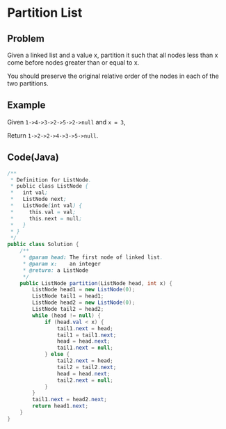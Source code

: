 # Partition List

## Problem

Given a linked list and a value x, partition it such that all nodes less than x come before nodes greater than or equal to x.

You should preserve the original relative order of the nodes in each of the two partitions.

## Example

Given `1->4->3->2->5->2->null` and `x = 3`,

Return `1->2->2->4->3->5->null`.

## Code(Java)

```java
/**
 * Definition for ListNode.
 * public class ListNode {
 *   int val;
 *   ListNode next;
 *   ListNode(int val) {
 *     this.val = val;
 *     this.next = null;
 *   }
 * }
 */
public class Solution {
    /**
     * @param head: The first node of linked list.
     * @param x:    an integer
     * @return: a ListNode
     */
    public ListNode partition(ListNode head, int x) {
        ListNode head1 = new ListNode(0);
        ListNode tail1 = head1;
        ListNode head2 = new ListNode(0);
        ListNode tail2 = head2;
        while (head != null) {
            if (head.val < x) {
                tail1.next = head;
                tail1 = tail1.next;
                head = head.next;
                tail1.next = null;
            } else {
                tail2.next = head;
                tail2 = tail2.next;
                head = head.next;
                tail2.next = null;
            }
        }
        tail1.next = head2.next;
        return head1.next;
    }
}
```
